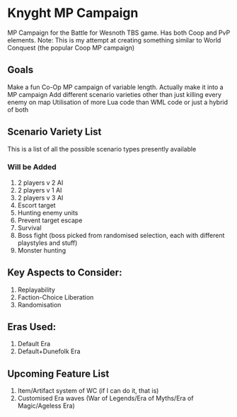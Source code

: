 # Knyght MP Campaign
 MP Campaign for the Battle for Wesnoth TBS game. Has both Coop and PvP elements.
 Note: This is my attempt at creating something similar to World Conquest (the popular Coop MP campaign)

## Goals
 Make a fun Co-Op MP campaign of variable length.
 Actually make it into a MP campaign
 Add different scenario varieties other than just killing every enemy on map
 Utilisation of more Lua code than WML code or just a hybrid of both

## Scenario Variety List
 This is a list of all the possible scenario types presently available
 ### Will be Added
 1. 2 players v 2 AI
 2. 2 players v 1 AI
 3. 2 players v 3 AI
 4. Escort target
 5. Hunting enemy units
 6. Prevent target escape
 7. Survival
 8. Boss fight (boss picked from randomised selection, each with different playstyles and stuff)
 9. Monster hunting

## Key Aspects to Consider:
 1. Replayability
 2. Faction-Choice Liberation
 3. Randomisation

## Eras Used:
 1. Default Era
 2. Default+Dunefolk Era

## Upcoming Feature List
 1. Item/Artifact system of WC (if I can do it, that is)
 2. Customised Era waves (War of Legends/Era of Myths/Era of Magic/Ageless Era)
